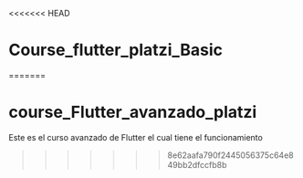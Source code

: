 <<<<<<< HEAD
# Course_flutter_platzi_Basic
=======
# course_Flutter_avanzado_platzi
Este es el curso avanzado de Flutter el cual tiene el funcionamiento
>>>>>>> 8e62aafa790f2445056375c64e849bb2dfccfb8b
